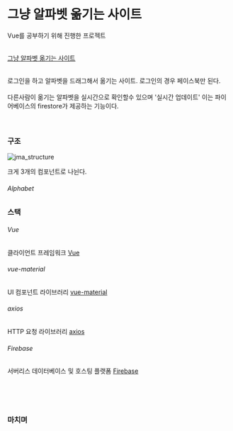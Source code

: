 # 그냥 알파벳 옮기는 사이트

Vue를 공부하기 위해 진행한 프로젝트<br>
<br>

[그냥 알파벳 옮기는 사이트](http://jma.cool)

<br>
로그인을 하고 알파벳을 드래그해서 옮기는 사이트. 로그인의 경우 페이스북만 된다. <br>
<br>
다른사람이 옮기는 알파벳을 실시간으로 확인할수 있으며 '실시간 업데이트' 이는 파이어베이스의 firestore가 제공하는 기능이다. <br>
<br>
<br>

### 구조

![jma_structure]()

크게 3개의 컴포넌트로 나뉜다. <br>

###### Alphabet



### 스택

###### Vue
클라이언트 프레임워크
[Vue](https://vuejs.org/)

###### vue-material
UI 컴포넌트 라이브러리
[vue-material](https://vuematerial.io/)

###### axios
HTTP 요청 라이브러리
[axios](https://www.npmjs.com/package/axios)

###### Firebase
서버리스 데이터베이스 및 호스팅 플랫폼
[Firebase](https://firebase.google.com/?hl=ko)

<br>
<br>
<br>

### 마치며


